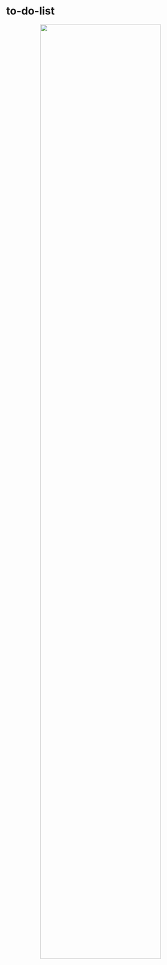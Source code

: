 # to-do-list
<center>
<img width="80%" src="https://user-images.githubusercontent.com/85798544/159167760-7cbd7e69-a44f-4353-a58e-398249dc0126.gif"/>
</center>
